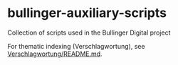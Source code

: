 # bullinger-auxiliary-scripts
Collection of scripts used in the Bullinger Digital project

For thematic indexing (Verschlagwortung), see [Verschlagwortung/README.md](Verschlagwortung/README.md).
